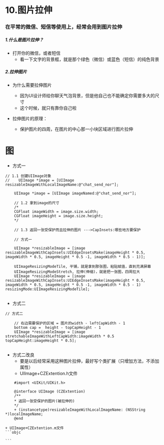 # 10.图片拉伸

### 在平常的微信、短信等使用上，经常会用到图片拉伸

##### 1.什么是图片拉伸？

- 打开你的微信，或者短信
	+ 看一下文字的背景框，就是那个绿色（微信）或蓝色（短信）的纯色背景
	
##### 2.拉伸图片

- 为什么需要拉伸图片
	+ 因为UI设计师给你聊天气泡背景，但是他自己也不能确定你需要多大的尺寸
	+ 这个时候，就只有靠你自己啦

- 拉伸图片的原理：
	+ 保护图片的四周，在图片的中心那一小块区域进行图片拉伸
# 	图
	
	
- 方式一

```objc
// 1.1 创建UIImage对象
//    UIImage *image = [UIImage resizableImageWithLocalImageName:@"chat_send_nor"];
    
    UIImage *image = [UIImage imageNamed:@"chat_send_nor"];
    
    // 1.2 拿到image的尺寸
    /*
    CGFloat imageWidth = image.size.width;
    CGFloat imageHeight = image.size.height;
    */
    
    // 1.3 返回一张受保护而且拉伸的图片 --->CapInsets:哪些地方要保护
    
    // 方式一
    
    UIImage *resizableImage = [image resizableImageWithCapInsets:UIEdgeInsetsMake(imageHeight * 0.5, imageWidth * 0.5, imageHeight * 0.5 -1, imageWidth * 0.5 - 1)];

    UIImageResizingModeTile, 平铺，就是拿到那张图，粘贴赋值，直到充满屏幕
    UIImageResizingModeStretch, 拉伸(伸缩)，就是把一张图，四周拉大
    UIImage *resizableImage = [image resizableImageWithCapInsets:UIEdgeInsetsMake(imageHeight * 0.5, imageWidth * 0.5, imageHeight * 0.5 -1, imageWidth * 0.5 - 1) resizingMode:UIImageResizingModeTile];
    
```		


- 方式二

```objc
// 方式二
    
    // 右边需要保护的区域 = 图片的width - leftCapWidth - 1
    bottom cap =  height - topCapHeight - 1
    UIImage *resizableImage = [image stretchableImageWithLeftCapWidth:imageWidth * 0.5 topCapHeight:imageHeight * 0.5];
     
```

- 方式二改良
	+ 要是以后经常采用这种图片拉伸，最好写个类扩展（只增加方法，不添加属性）
    + UIImage+CZExtention.h文件
    
```objc
    #import <UIKit/UIKit.h>

    @interface UIImage (CZExtention)
    /**
    * 返回一张受保护的图片(被拉伸的)
    */
    + (instancetype)resizableImageWithLocalImageName: (NSString *)localImageName;
    @end
```


    + UIImage+CZExtention.m文件
    ```objc
    
    ```
